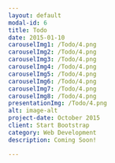 ```yaml
---
layout: default
modal-id: 6
title: Todo
date: 2015-01-10
carouselImg1: /Todo/4.png
carouselImg2: /Todo/4.png
carouselImg3: /Todo/4.png
carouselImg4: /Todo/4.png
carouselImg5: /Todo/4.png
carouselImg6: /Todo/4.png
carouselImg7: /Todo/4.png
carouselImg8: /Todo/4.png
presentationImg: /Todo/4.png
alt: image-alt
project-date: October 2015
client: Start Bootstrap
category: Web Development
description: Coming Soon!

---
```

